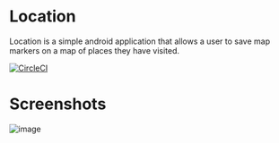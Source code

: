 # Location
Location is a simple android application that allows a user to save map markers on a map of places they have visited.

[![CircleCI](https://circleci.com/gh/PabiMoloi/Location.svg?style=svg)](https://circleci.com/gh/PabiMoloi/Location)

# Screenshots
![image](https://raw.github.com/PabiMoloi/Location/blob/master/app/src/main/splashscreen.png)